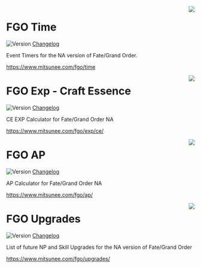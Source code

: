 
<img src="https://www.mitsunee.com/fgo/assets/icons/fgo-time.png" align="right">

# FGO Time
![Version](https://img.shields.io/badge/stable-2.3.0-green.svg) [Changelog](changelogs/fgo-time.md)

Event Timers for the NA version of Fate/Grand Order.

https://www.mitsunee.com/fgo/time

<img src="https://www.mitsunee.com/fgo/assets/icons/fgo-exp.png" align="right">

# FGO Exp - Craft Essence
![Version](https://img.shields.io/badge/stable-1.1-green.svg) [Changelog](changelogs/fgo-exp-ce.md)

CE EXP Calculator for Fate/Grand Order NA

https://www.mitsunee.com/fgo/exp/ce/

<img src="https://www.mitsunee.com/fgo/assets/icons/fgo-ap.png" align="right">

# FGO AP
![Version](https://img.shields.io/badge/stable-1.0-green.svg) [Changelog](changelogs/fgo-ap.md)

AP Calculator for Fate/Grand Order NA

https://www.mitsunee.com/fgo/ap/

<img src="https://www.mitsunee.com/fgo/assets/icons/fgo-upgrades.png" align="right">

# FGO Upgrades
![Version](https://img.shields.io/badge/stable-1.1.1-green.svg) [Changelog](changelogs/fgo-upgrades.md)

List of future NP and Skill Upgrades for the NA version of Fate/Grand Order

https://www.mitsunee.com/fgo/upgrades/
